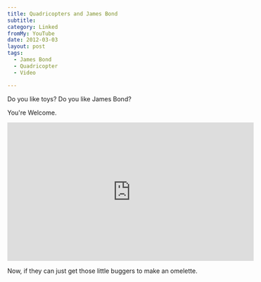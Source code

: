 ```yaml
---
title: Quadricopters and James Bond
subtitle:
category: Linked
fromMy: YouTube
date: 2012-03-03
layout: post
tags:
  - James Bond
  - Quadricopter
  - Video

---
```


Do you like toys? Do you like James Bond?
  
You're Welcome.
  
  <iframe width="560" height="315" src="https://www.youtube.com/embed/_sUeGC-8dyk" frameborder="0" allowfullscreen></iframe>
  
Now, if they can just get those little buggers to make an omelette.
